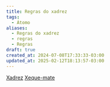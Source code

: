 ```yaml
---
title: Regras do xadrez
tags:
  - Átomo
aliases:
  - Regras do xadrez
  - regras
  - Regras
draft: true
created_at: 2024-07-08T17:33:33-03:00
updated_at: 2025-02-12T18:13:57-03:00
---
```



[Xadrez](../../../08/06/atomo/Xadrez.md)
[Xeque-mate](Xadrez_Xeque_mate.md)